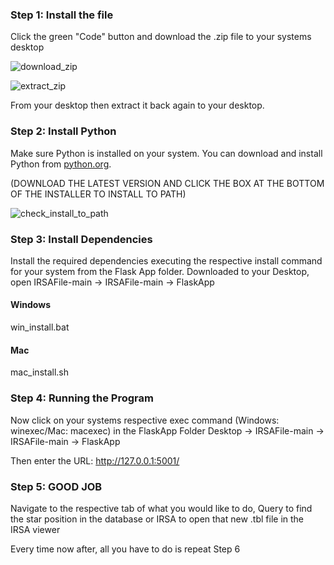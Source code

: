 ### Step 1: Install the file

Click the green "Code" button and download the .zip file to your systems desktop

![download_zip](https://i.imgur.com/hXqWWJP.png)

![extract_zip](https://i.imgur.com/HihRwsu.png)

From your desktop then extract it back again to your desktop.

### Step 2: Install Python

Make sure Python is installed on your system. You can download and install Python from [python.org](https://www.python.org/downloads/). 

 (DOWNLOAD THE LATEST VERSION AND CLICK THE BOX AT THE BOTTOM OF THE INSTALLER TO INSTALL TO PATH)

![check_install_to_path](https://i.imgur.com/Cw5ziwU.png)

### Step 3: Install Dependencies

Install the required dependencies executing the respective install command for your system from the Flask App folder. 
Downloaded to your Desktop, open IRSAFile-main -> IRSAFile-main -> FlaskApp

   #### Windows
   win_install.bat
   
   #### Mac
   mac_install.sh

### Step 4: Running the Program

Now click on your systems respective exec command (Windows: winexec/Mac: macexec) in the FlaskApp Folder Desktop -> IRSAFile-main -> IRSAFile-main -> FlaskApp

Then enter the URL: http://127.0.0.1:5001/

### Step 5: GOOD JOB

Navigate to the respective tab of what you would like to do, Query to find the star position in the database or IRSA to open that new .tbl file in the IRSA viewer

Every time now after, all you have to do is repeat Step 6 
